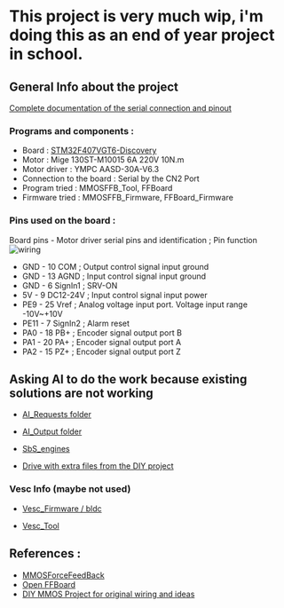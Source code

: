 # This project is very much wip, i'm doing this as an end of year project in school.

## General Info about the project

[Complete documentation of the serial connection and pinout](https://github.com/axewoo/drivingsim/blob/main/YMPC-SerialDocumentation)


### Programs and components : 
* Board : [STM32F407VGT6-Discovery](https://www.st.com/en/microcontrollers-microprocessors/stm32f407vg.html)
* Motor : Mige 130ST-M10015 6A 220V 10N.m
* Motor driver : YMPC AASD-30A-V6.3
* Connection to the board : Serial by the CN2 Port
* Program tried : MMOSFFB_Tool, FFBoard
* Firmware tried : MMOSFFB_Firmware, FFBoard_Firmware



### Pins used on the board :
Board pins - Motor driver serial pins and identification ; Pin function
![wiring](https://github.com/axewoo/drivingsim/assets/63790257/df14e593-b195-4299-8988-7d3c994cf6ba)

* GND - 10 COM ; Output control signal input ground
* GND - 13 AGND ; Input control signal input ground
* GND - 6 SignIn1 ; SRV-ON
* 5V - 9 DC12-24V ; Input control signal input power 
* PE9 - 25 Vref ; Analog voltage input port. Voltage input range -10V~+10V
* PE11 - 7 SignIn2 ; Alarm reset
* PA0 - 18 PB+ ; Encoder signal output port B
* PA1 - 20 PA+ ; Encoder signal output port A
* PA2 - 15 PZ+ ; Encoder signal output port Z 

##  Asking AI to do the work because existing solutions are not working
 * [AI_Requests folder](https://github.com/axewoo/drivingsim/tree/main/requests)
 
 * [AI_Output folder](https://github.com/axewoo/drivingsim/tree/main/ai_output)
  
 * [SbS_engines](https://github.com/axewoo/drivingsim/tree/main/sbs_engines)

 * [Drive with extra files from the DIY project](https://drive.google.com/drive/folders/1pFFYzRYU7zyws9DOWmLnn82ZYaxkmd0d?usp=sharing)

### Vesc Info (maybe not used)

 * [Vesc_Firmware / bldc ](https://github.com/vedderb/bldc)

 * [Vesc_Tool](https://github.com/vedderb/vesc_tool)


## References :
* [MMOSForceFeedBack](https://forum.virtualracing.org/threads/diy-usb-force-feedback-controller.92420/) 
* [Open FFBoard](https://hackaday.io/project/163904-open-ffboard)
* [DIY MMOS Project for original wiring and ideas](https://hackaday.io/project/168801-diy-mmos-ffb-stm32-and-servo-drive-servo-motor)
